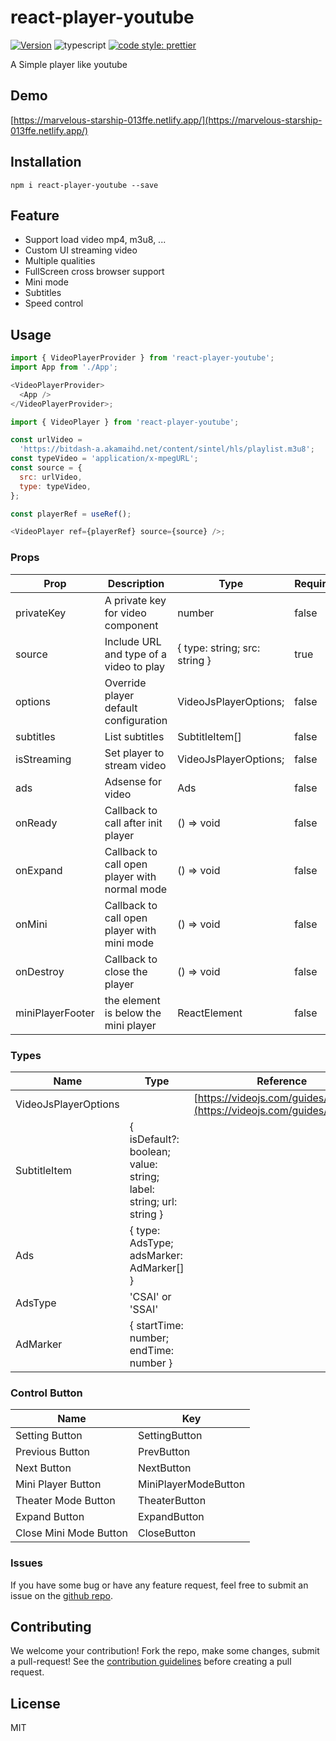 # react-player-youtube

[![Version](https://img.shields.io/badge/react--player--youtube-react--player--youtube-red)](https://www.npmjs.org/package/react-player-youtube)
![typescript](https://badgen.net/badge/icon/typescript?icon=typescript&label)
[![code style: prettier](https://img.shields.io/badge/code_style-prettier-ff69b4.svg)](https://github.com/prettier/prettier)

A Simple player like youtube

## Demo

[https://marvelous-starship-013ffe.netlify.app/](https://marvelous-starship-013ffe.netlify.app/)

## Installation

    npm i react-player-youtube --save

## Feature

- Support load video mp4, m3u8, ...
- Custom UI streaming video
- Multiple qualities
- FullScreen cross browser support
- Mini mode
- Subtitles
- Speed control

## Usage

```js
import { VideoPlayerProvider } from 'react-player-youtube';
import App from './App';

<VideoPlayerProvider>
  <App />
</VideoPlayerProvider>;
```

```js
import { VideoPlayer } from 'react-player-youtube';

const urlVideo =
  'https://bitdash-a.akamaihd.net/content/sintel/hls/playlist.m3u8';
const typeVideo = 'application/x-mpegURL';
const source = {
  src: urlVideo,
  type: typeVideo,
};

const playerRef = useRef();

<VideoPlayer ref={playerRef} source={source} />;
```

### Props

| Prop             | Description                                   | Type                          | Require |
| ---------------- | --------------------------------------------- | ----------------------------- | ------- |
| privateKey       | A private key for video component             | number                        | false   |
| source           | Include URL and type of a video to play       | { type: string; src: string } | true    |
| options          | Override player default configuration         | VideoJsPlayerOptions;         | false   |
| subtitles        | List subtitles                                | SubtitleItem[]                | false   |
| isStreaming      | Set player to stream video                    | VideoJsPlayerOptions;         | false   |
| ads              | Adsense for video                             | Ads                           | false   |
| onReady          | Callback to call after init player            | () => void                    | false   |
| onExpand         | Callback to call open player with normal mode | () => void                    | false   |
| onMini           | Callback to call open player with mini mode   | () => void                    | false   |
| onDestroy        | Callback to close the player                  | () => void                    | false   |
| miniPlayerFooter | the element is below the mini player          | ReactElement                  | false   |

### Types

| Name                 | Type                                                               | Reference                                                                  |
| -------------------- | ------------------------------------------------------------------ | -------------------------------------------------------------------------- |
| VideoJsPlayerOptions |                                                                    | [https://videojs.com/guides/options/](https://videojs.com/guides/options/) |
| SubtitleItem         | { isDefault?: boolean; value: string; label: string; url: string } |
| Ads                  | { type: AdsType; adsMarker: AdMarker[] }                           |
| AdsType              | 'CSAI' or 'SSAI'                                                   |
| AdMarker             | { startTime: number; endTime: number }                             |

### Control Button

| Name                   | Key                  |
| ---------------------- | -------------------- |
| Setting Button         | SettingButton        |
| Previous Button        | PrevButton           |
| Next Button            | NextButton           |
| Mini Player Button     | MiniPlayerModeButton |
| Theater Mode Button    | TheaterButton        |
| Expand Button          | ExpandButton         |
| Close Mini Mode Button | CloseButton          |

### Issues

If you have some bug or have any feature request, feel free to submit an issue on the [github repo](https://github.com/CaoKhaHieu/react-player-youtube/issues).

## Contributing

We welcome your contribution! Fork the repo, make some changes, submit a pull-request!
See the [contribution guidelines](https://github.com/CaoKhaHieu/react-player-youtube/blob/master/CONTRIBUTING.md) before creating a pull request.

## License

MIT
